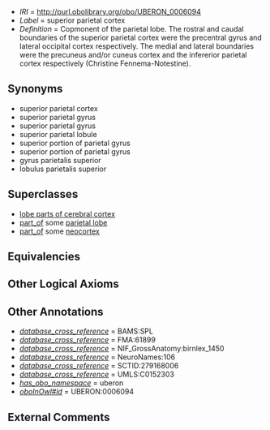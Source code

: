  * *IRI* = http://purl.obolibrary.org/obo/UBERON_0006094
 * *Label* = superior parietal cortex
 * *Definition* = Copmonent of the parietal lobe. The rostral and caudal boundaries of the superior parietal cortex were the precentral gyrus and lateral occipital cortex respectively. The medial and lateral boundaries were the precuneus and/or cuneus cortex and the infererior parietal cortex respectively (Christine Fennema-Notestine).

## Synonyms

 * superior parietal cortex
 * superior parietal gyrus
 * superior parietal gyrus
 * superior parietal lobule
 * superior portion of parietal gyrus
 * superior portion of parietal gyrus
 * gyrus parietalis superior
 * lobulus parietalis superior

## Superclasses

 * [lobe parts of cerebral cortex](../../UBERON/22/UBERON_0003022.md)
 * [part_of](../../BFO/50/BFO_0000050.md) some [parietal lobe](../../UBERON/72/UBERON_0001872.md)
 * [part_of](../../BFO/50/BFO_0000050.md) some [neocortex](../../UBERON/50/UBERON_0001950.md)

## Equivalencies


## Other Logical Axioms


## Other Annotations

 * *[database_cross_reference](../../ef/oboInOwl#hasDbXref.md)* = BAMS:SPL
 * *[database_cross_reference](../../ef/oboInOwl#hasDbXref.md)* = FMA:61899
 * *[database_cross_reference](../../ef/oboInOwl#hasDbXref.md)* = NIF_GrossAnatomy:birnlex_1450
 * *[database_cross_reference](../../ef/oboInOwl#hasDbXref.md)* = NeuroNames:106
 * *[database_cross_reference](../../ef/oboInOwl#hasDbXref.md)* = SCTID:279168006
 * *[database_cross_reference](../../ef/oboInOwl#hasDbXref.md)* = UMLS:C0152303
 * *[has_obo_namespace](../../ce/oboInOwl#hasOBONamespace.md)* = uberon
 * *[oboInOwl#id](../../id/oboInOwl#id.md)* = UBERON:0006094

## External Comments

